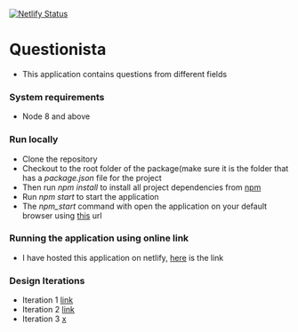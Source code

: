 [![Netlify Status](https://api.netlify.com/api/v1/badges/3ff4e086-364f-418a-b66e-b877d563b9b9/deploy-status)](https://app.netlify.com/sites/questionsista/deploys)

# Questionista
- This application contains questions from different fields

### System requirements
- Node 8 and above

### Run locally
- Clone the repository
- Checkout to the root folder of the package(make sure it is the folder that has a _package.json_ file for the project
- Then run _npm install_ to install all project dependencies from [npm](https://www.npmjs.com/)
- Run _npm start_ to start the application
- The _npm_start_ command with open the application on your default browser using [this](http://localhost:3000) url

### Running the application using online link
- I have hosted this application on netlify, [here](https://questionsista.netlify.app) is the link

### Design Iterations
- Iteration 1 [link](https://www.figma.com/proto/QHDiicuNOMbudR2lEVrei6/Untitled?node-id=3%3A504&scaling=contain)
- Iteration 2 [link](https://www.figma.com/proto/QHDiicuNOMbudR2lEVrei6/Untitled?node-id=0%3A1&scaling=scale-down)
- Iteration 3 [x]()
